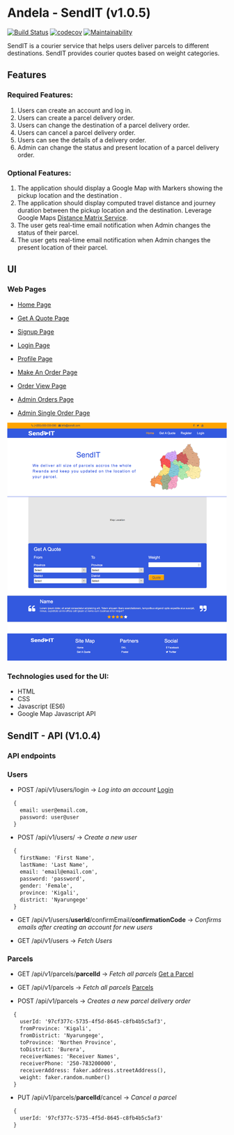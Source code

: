 # Andela - SendIT (v1.0.5)

[![Build Status](https://travis-ci.org/oesukam/andela-sendit-api.svg?branch=master)](https://travis-ci.org/oesukam/andela-sendit-api)
[![codecov](https://codecov.io/gh/oesukam/andela-sendit-api/branch/develop/graph/badge.svg)](https://codecov.io/gh/oesukam/andela-sendit-api)
[![Maintainability](https://api.codeclimate.com/v1/badges/c011afab4339ebb57ff7/maintainability)](https://codeclimate.com/github/oesukam/andela-sendit-api/maintainability)

SendIT is a courier service that helps users deliver parcels to different destinations. SendIT provides courier quotes based on weight categories.

## Features

### Required Features:

1. Users can create an account and log in.
2. Users can create a parcel delivery order.
3. Users can change the destination of a parcel delivery order.
4. Users can cancel a parcel delivery order.
5. Users can see the details of a delivery order.
6. Admin can change the status and present location of a parcel delivery order.

### Optional Features: 
1. The application should display a Google Map with Markers showing the pickup location and the destination .
2. The application should display computed travel distance and journey duration between
the pickup location and the destination. Leverage Google Maps [Distance Matrix Service](https://www.google.com/url?q=https://developers.google.com/maps/documentation/javascript/examples/distance-matrix&ust=1540951920000000&usg=AFQjCNEYH17s27tYweNRYehge7Lw0ReUeA&hl=en-GB&source=gmail).
3. The user gets real-time email notification when Admin changes the status of their parcel.
4. The user gets real-time email notification when Admin changes the present location of
their parcel.

## UI
### Web Pages
- [Home Page](https://oesukam.github.io/andela-sendit/UI/index.html)

- [Get A Quote Page](https://oesukam.github.io/andela-sendit/UI/quote.html)

- [Signup Page](https://oesukam.github.io/andela-sendit/UI/signup.html)

- [Login Page](https://oesukam.github.io/andela-sendit/UI/login.html)

- [Profile Page](https://oesukam.github.io/andela-sendit/UI/profile.html)

- [Make An Order Page](https://oesukam.github.io/andela-sendit/UI/make-order.html)

- [Order View Page](https://oesukam.github.io/andela-sendit/UI/order.html)

- [Admin Orders Page](https://oesukam.github.io/andela-sendit/UI/admin-orders.html)

- [Admin Single Order Page](https://oesukam.github.io/andela-sendit/UI/admin-order.html)

![Home Page Screenshot](/images/index-page.png)

### Technologies used for the UI:
- HTML
- CSS
- Javascript (ES6)
- Google Map Javascript API


## SendIT - API (V1.0.4)
### API endpoints

### Users
- POST /api/v1/users/login -> _Log into an account_
[Login](https://andela-sendit-api.herokuapp.com/api/v1/users/login)
```
  {
    email: user@email.com,
    password: user@user
  }
```
- POST /api/v1/users/ -> _Create a new user_
```
  {
    firstName: 'First Name',
    lastName: 'Last Name',
    email: 'email@email.com',
    password: 'password',
    gender: 'Female',
    province: 'Kigali',
    district: 'Nyarungege'
  }
```
- GET /api/v1/users/**userId**/confirmEmail/**confirmationCode** -> _Confirms emails after creating an account for new users_

- GET /api/v1/users -> _Fetch Users_

### Parcels

- GET /api/v1/parcels/**parcelId** -> _Fetch all parcels_
[Get a Parcel](https://andela-sendit-api.herokuapp.com/api/v1/parcels/d6d6a11b-6035-4373-ad76-9dd2556cd5cc)

- GET /api/v1/parcels -> _Fetch all parcels_
[Parcels](https://andela-sendit-api.herokuapp.com/api/v1/parcels/)

- POST /api/v1/parcels -> _Creates a new parcel delivery order_
```
  {
    userId: '97cf377c-5735-4f5d-8645-c8fb4b5c5af3',
    fromProvince: 'Kigali',
    fromDistrict: 'Nyarungege',
    toProvince: 'Northen Province',
    toDistrict: 'Burera',
    receiverNames: 'Receiver Names',
    receiverPhone: '250-783200000',
    receiverAddress: faker.address.streetAddress(),
    weight: faker.random.number()
  }
```

- PUT /api/v1/parcels/**parcelId**/cancel -> _Cancel a parcel_
```
  {
    userId: '97cf377c-5735-4f5d-8645-c8fb4b5c5af3'
  }
```

